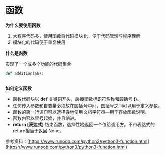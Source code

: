# 函数

**为什么要使用函数**

1. 大程序代码多，使用函数将代码模块化，便于代码管理与程序理解
2. 模块化的代码便于重复使用

**什么是函数**

实现了一个或多个功能的代码集合

```python
def addition(ab):
    
```

**如何定义函数**

* 函数代码块以 **def** 关键词开头，后接函数标识符名称和圆括号 **\(\)**。
* 任何传入参数和自变量必须放在圆括号中间，圆括号之间可以用于定义参数。
* 函数的第一行语句可以选择性地使用文档字符串—用于存放函数说明。
* 函数内容以冒号起始，并且缩进。
* **return \[表达式\]** 结束函数，选择性地返回一个值给调用方。不带表达式的return相当于返回 None。





参考资料：[https://www.runoob.com/python3/python3-function.html](https://www.runoob.com/python3/python3-function.html)


